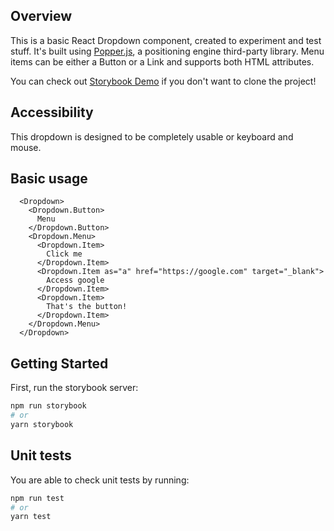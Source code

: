 ## Overview

This is a basic React Dropdown component, created to experiment and test stuff.
It's built using [Popper.js](https://popper.js.org/), a positioning engine third-party library. Menu items can be either a Button or a Link and supports both HTML attributes.

You can check out [Storybook Demo](https://6260324579fad5003a1d99dd-xwgeohnknu.chromatic.com) if you don't want to clone the project!

## Accessibility

This dropdown is designed to be completely usable or keyboard and mouse.
## Basic usage
```
  <Dropdown>
    <Dropdown.Button>
      Menu
    </Dropdown.Button>
    <Dropdown.Menu>
      <Dropdown.Item>
        Click me
      </Dropdown.Item>
      <Dropdown.Item as="a" href="https://google.com" target="_blank">
        Access google
      </Dropdown.Item>
      <Dropdown.Item>
        That's the button!
      </Dropdown.Item>
    </Dropdown.Menu>
  </Dropdown>
```
## Getting Started

First, run the storybook server:

```bash
npm run storybook
# or
yarn storybook
```

## Unit tests

You are able to check unit tests by running:

```bash
npm run test
# or
yarn test
```
